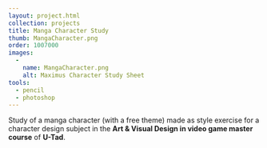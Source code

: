 ```yaml
---
layout: project.html
collection: projects
title: Manga Character Study
thumb: MangaCharacter.png
order: 1007000
images:
  -
    name: MangaCharacter.png
    alt: Maximus Character Study Sheet
tools:
  - pencil
  - photoshop
---
```


Study of a manga character (with a free theme) made as style exercise for a character design subject in the **Art & Visual Design in video game master
course** of **U-Tad**.
